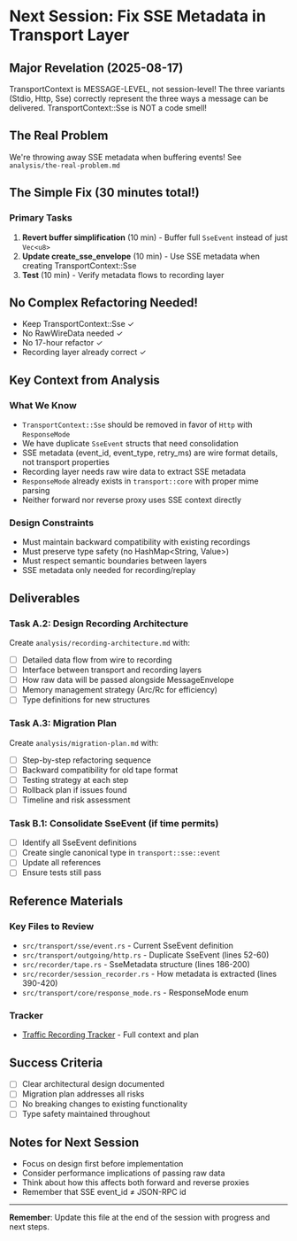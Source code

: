 # Next Session: Fix SSE Metadata in Transport Layer

## Major Revelation (2025-08-17)
TransportContext is MESSAGE-LEVEL, not session-level! The three variants (Stdio, Http, Sse) correctly represent the three ways a message can be delivered. TransportContext::Sse is NOT a code smell!

## The Real Problem
We're throwing away SSE metadata when buffering events! See `analysis/the-real-problem.md`

## The Simple Fix (30 minutes total!)

### Primary Tasks
1. **Revert buffer simplification** (10 min) - Buffer full `SseEvent` instead of just `Vec<u8>`
2. **Update create_sse_envelope** (10 min) - Use SSE metadata when creating TransportContext::Sse
3. **Test** (10 min) - Verify metadata flows to recording layer

## No Complex Refactoring Needed!
- Keep TransportContext::Sse ✓
- No RawWireData needed ✓
- No 17-hour refactor ✓
- Recording layer already correct ✓

## Key Context from Analysis

### What We Know
- `TransportContext::Sse` should be removed in favor of `Http` with `ResponseMode`
- We have duplicate `SseEvent` structs that need consolidation
- SSE metadata (event_id, event_type, retry_ms) are wire format details, not transport properties
- Recording layer needs raw wire data to extract SSE metadata
- `ResponseMode` already exists in `transport::core` with proper mime parsing
- Neither forward nor reverse proxy uses SSE context directly

### Design Constraints
- Must maintain backward compatibility with existing recordings
- Must preserve type safety (no HashMap<String, Value>)
- Must respect semantic boundaries between layers
- SSE metadata only needed for recording/replay

## Deliverables

### Task A.2: Design Recording Architecture
Create `analysis/recording-architecture.md` with:
- [ ] Detailed data flow from wire to recording
- [ ] Interface between transport and recording layers
- [ ] How raw data will be passed alongside MessageEnvelope
- [ ] Memory management strategy (Arc/Rc for efficiency)
- [ ] Type definitions for new structures

### Task A.3: Migration Plan
Create `analysis/migration-plan.md` with:
- [ ] Step-by-step refactoring sequence
- [ ] Backward compatibility for old tape format
- [ ] Testing strategy at each step
- [ ] Rollback plan if issues found
- [ ] Timeline and risk assessment

### Task B.1: Consolidate SseEvent (if time permits)
- [ ] Identify all SseEvent definitions
- [ ] Create single canonical type in `transport::sse::event`
- [ ] Update all references
- [ ] Ensure tests still pass

## Reference Materials

### Key Files to Review
- `src/transport/sse/event.rs` - Current SseEvent definition
- `src/transport/outgoing/http.rs` - Duplicate SseEvent (lines 52-60)
- `src/recorder/tape.rs` - SseMetadata structure (lines 186-200)
- `src/recorder/session_recorder.rs` - How metadata is extracted (lines 390-420)
- `src/transport/core/response_mode.rs` - ResponseMode enum

### Tracker
- [Traffic Recording Tracker](traffic-recording-tracker.md) - Full context and plan

## Success Criteria
- [ ] Clear architectural design documented
- [ ] Migration plan addresses all risks
- [ ] No breaking changes to existing functionality
- [ ] Type safety maintained throughout

## Notes for Next Session
- Focus on design first before implementation
- Consider performance implications of passing raw data
- Think about how this affects both forward and reverse proxies
- Remember that SSE event_id ≠ JSON-RPC id

---

**Remember**: Update this file at the end of the session with progress and next steps.
